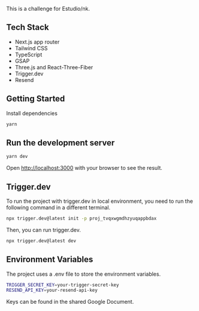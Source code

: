 This is a challenge for Estudio/nk.

## Tech Stack

- Next.js app router
- Tailwind CSS
- TypeScript
- GSAP
- Three.js and React-Three-Fiber
- Trigger.dev
- Resend

## Getting Started

Install dependencies

```bash
yarn
```

## Run the development server

```bash
yarn dev
```

Open [http://localhost:3000](http://localhost:3000) with your browser to see the result.

## Trigger.dev

To run the project with trigger.dev in local environment, you need to run the following command in a different terminal.

```bash
npx trigger.dev@latest init -p proj_tvqxwgmdhzyuqappbdax
```

Then, you can run trigger.dev.

```bash
npx trigger.dev@latest dev
```

## Environment Variables

The project uses a .env file to store the environment variables.

```bash
TRIGGER_SECRET_KEY=your-trigger-secret-key
RESEND_API_KEY=your-resend-api-key
```

Keys can be found in the shared Google Document.
